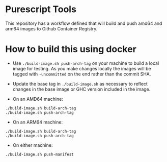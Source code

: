 # Purescript Tools

This repository has a workflow defined that will build and push amd64 and arm64
images to Github Container Registry.

# How to build this using docker

* Use `./build-image.sh push-arch-tag` on your machine to build a local image
  for testing. As you make changes locally the images will be tagged with
  `-uncommitted` on the end rather than the commit SHA.

* Update the base tag in `./build-image.sh` as necessary to reflect changes
  in the base image or GHC version included in the image.

* On an AMD64 machine:

```
./build-image.sh build-arch-tag
./build-image.sh push-arch-tag
```

* On an ARM64 machine:

```
./build-image.sh build-arch-tag
./build-image.sh push-arch-tag
```

* On either machine:

```
./build-image.sh push-manifest
```

